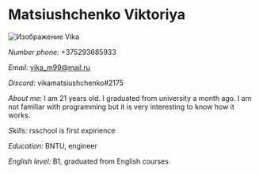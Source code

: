 # Matsiushchenko Viktoriya

![Изображение Vika](https://sun9-79.userapi.com/impg/CgcxYQ6fj1UZPzLE2kwNeheHN9C8pNiK0s4cow/vvX3T462Vsw.jpg?size=1458x1624&quality=96&sign=02106bb24ea2ed0f05d27fc007d0adb7&type=album)

_Number phone:_ +375293685933

_Email:_ vika_m99@mail.ru

_Discord:_ vikamatsiushchenko#2175

_About me:_ I am 21 years old. I graduated from university a month ago. I am not familiar with programming but it is very interesting to know how it works.

_Skills:_ rsschool is first expirience

_Education:_ BNTU, engineer

_English level:_ B1, graduated from English courses
